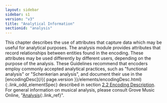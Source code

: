 ```yaml
---
layout: sidebar
sidebar: s1
version: "v3"
title: "Analytical Information"
sectionid: "analysis"
---
```




This chapter describes the use of attributes that capture data which may be useful
for
analytical purposes. The analysis module provides attributes that record relationships
between
entities found in the encoding. These attributes may be used differently by different
users,
depending on the purpose of the analysis. These Guidelines recommend that encoders
employ
commonly accepted analytical practices, such as "functional analysis" or "Schenkerian
analysis",
and document their use in the [encodingDesc](/{{ page.version }}/elements/encodingDesc.html){:.link_odd_elementSpec} described in section <a class="link_ptr" title="Encoding Description" href="/{{ page.version }}/guidelines/header.html#headerEncodingDescription">2.2 Encoding Description</a>. For general information on musical analysis, please
consult Grove Music Online, "[Analysis](http://www.oxfordmusiconline.com/subscriber/article/grove/music/41862pg1#S41862.1){:.link_ref}".




